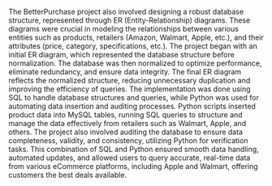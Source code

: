 The BetterPurchase project also involved designing a robust database structure, represented through ER (Entity-Relationship) diagrams. These diagrams were crucial in modeling the relationships between various entities such as products, retailers (Amazon, Walmart, Apple, etc.), and their attributes (price, category, specifications, etc.). The project began with an initial ER diagram, which represented the database structure before normalization. The database was then normalized to optimize performance, eliminate redundancy, and ensure data integrity. The final ER diagram reflects the normalized structure, reducing unnecessary duplication and improving the efficiency of queries.
The implementation was done using SQL to handle database structures and queries, while Python was used for automating data insertion and auditing processes. Python scripts inserted product data into MySQL tables, running SQL queries to structure and manage the data effectively from retailers such as Walmart, Apple, and others. The project also involved auditing the database to ensure data completeness, validity, and consistency, utilizing Python for verification tasks. This combination of SQL and Python ensured smooth data handling, automated updates, and allowed users to query accurate, real-time data from various eCommerce platforms, including Apple and Walmart, offering customers the best deals available.